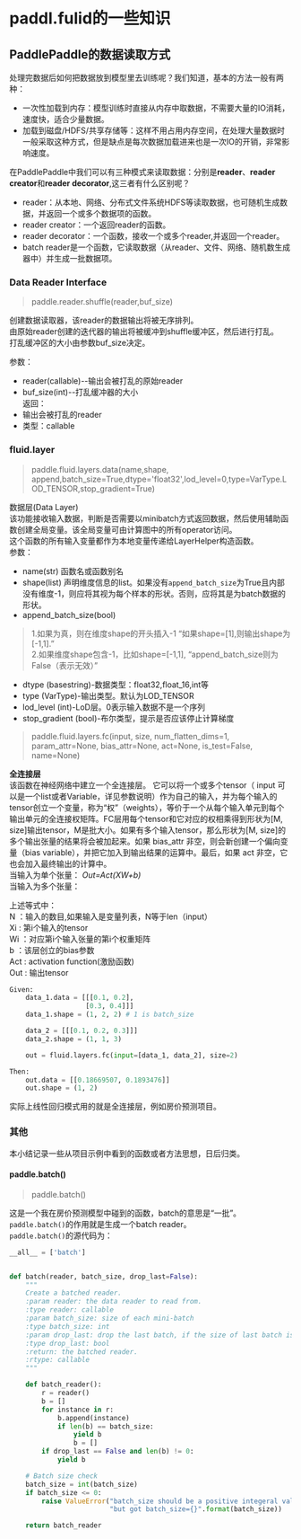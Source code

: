 # paddl.fulid的一些知识  
## PaddlePaddle的数据读取方式  
处理完数据后如何把数据放到模型里去训练呢？我们知道，基本的方法一般有两种：

* 一次性加载到内存：模型训练时直接从内存中取数据，不需要大量的IO消耗，速度快，适合少量数据。  
* 加载到磁盘/HDFS/共享存储等：这样不用占用内存空间，在处理大量数据时一般采取这种方式，但是缺点是每次数据加载进来也是一次IO的开销，非常影响速度。  

在PaddlePaddle中我们可以有三种模式来读取数据：分别是**reader**、**reader creator**和**reader decorator**,这三者有什么区别呢？  
* reader：从本地、网络、分布式文件系统HDFS等读取数据，也可随机生成数据，并返回一个或多个数据项的函数。
* reader creator：一个返回reader的函数。
* reader decorator：一个函数，接收一个或多个reader,并返回一个reader。  
* batch reader是一个函数，它读取数据（从reader、文件、网络、随机数生成器中）并生成一批数据项。  
### Data Reader Interface  
> paddle.reader.shuffle(reader,buf_size)

创建数据读取器，该reader的数据输出将被无序排列。  
由原始reader创建的迭代器的输出将被缓冲到shuffle缓冲区，然后进行打乱。  
打乱缓冲区的大小由参数buf_size决定。  

参数：  
* reader(callable)--输出会被打乱的原始reader  
* buf_size(int)--打乱缓冲器的大小  
返回：
* 输出会被打乱的reader  
* 类型：callable  
### fluid.layer  
>paddle.fluid.layers.data(name,shape,
append,batch_size=True,dtype='float32',lod_level=0,type=VarType.LOD_TENSOR,stop_gradient=True)  

数据层(Data Layer)  
该功能接收输入数据，判断是否需要以minibatch方式返回数据，然后使用辅助函数创建全局变量。该全局变量可由计算图中的所有operator访问。  
这个函数的所有输入变量都作为本地变量传递给LayerHelper构造函数。  
参数：  
* name(str) 函数名或函数别名
* shape(list) 声明维度信息的list。如果没有`append_batch_size`为True且内部没有维度-1，则应将其视为每个样本的形状。否则，应将其是为batch数据的形状。  
* append_batch_size(bool)
>1.如果为真，则在维度shape的开头插入-1 “如果shape=[1],则输出shape为[-1,1].”  
2.如果维度shape包含-1，比如shape=[-1,1], “append_batch_size则为False（表示无效）”  

* dtype (basestring)-数据类型：float32,float_16,int等  
* type (VarType)-输出类型。默认为LOD_TENSOR  
* lod_level (int)-LoD层。0表示输入数据不是一个序列  
* stop_gradient (bool)-布尔类型，提示是否应该停止计算梯度  
>paddle.fluid.layers.fc(input, size, num_flatten_dims=1, param_attr=None, bias_attr=None, act=None, is_test=False, name=None)  

**全连接层**  
该函数在神经网络中建立一个全连接层。 它可以将一个或多个tensor（ input 可以是一个list或者Variable，详见参数说明）作为自己的输入，并为每个输入的tensor创立一个变量，称为“权”（weights），等价于一个从每个输入单元到每个输出单元的全连接权矩阵。FC层用每个tensor和它对应的权相乘得到形状为[M, size]输出tensor，M是批大小。如果有多个输入tensor，那么形状为[M, size]的多个输出张量的结果将会被加起来。如果 bias_attr 非空，则会新创建一个偏向变量（bias variable），并把它加入到输出结果的运算中。最后，如果 act 非空，它也会加入最终输出的计算中。  
当输入为单个张量：
                *Out=Act(XW+b)*   
当输入为多个张量：
            
上述等式中：  
        N ：输入的数目,如果输入是变量列表，N等于len（input）  
        Xi : 第i个输入的tensor  
        Wi ：对应第i个输入张量的第i个权重矩阵  
        b ：该层创立的bias参数  
        Act : activation function(激励函数)  
        Out : 输出tensor  
```Python
Given:
    data_1.data = [[[0.1, 0.2],
                   [0.3, 0.4]]]
    data_1.shape = (1, 2, 2) # 1 is batch_size

    data_2 = [[[0.1, 0.2, 0.3]]]
    data_2.shape = (1, 1, 3)

    out = fluid.layers.fc(input=[data_1, data_2], size=2)

Then:
    out.data = [[0.18669507, 0.1893476]]
    out.shape = (1, 2)
```  
实际上线性回归模式用的就是全连接层，例如房价预测项目。  
### 其他  
本小结记录一些从项目示例中看到的函数或者方法思想，日后归类。  
#### paddle.batch()
> paddle.batch()

这是一个我在房价预测模型中碰到的函数，batch的意思是“一批”。`paddle.batch()`的作用就是生成一个batch reader。  
`paddle.batch()`的源代码为：  
```python
__all__ = ['batch']


def batch(reader, batch_size, drop_last=False):
    """
    Create a batched reader.
    :param reader: the data reader to read from.
    :type reader: callable
    :param batch_size: size of each mini-batch
    :type batch_size: int
    :param drop_last: drop the last batch, if the size of last batch is not equal to batch_size.
    :type drop_last: bool
    :return: the batched reader.
    :rtype: callable
    """

    def batch_reader():
        r = reader()
        b = []
        for instance in r:
            b.append(instance)
            if len(b) == batch_size:
                yield b
                b = []
        if drop_last == False and len(b) != 0:
            yield b

    # Batch size check
    batch_size = int(batch_size)
    if batch_size <= 0:
        raise ValueError("batch_size should be a positive integeral value, "
                         "but got batch_size={}".format(batch_size))

    return batch_reader
```  
